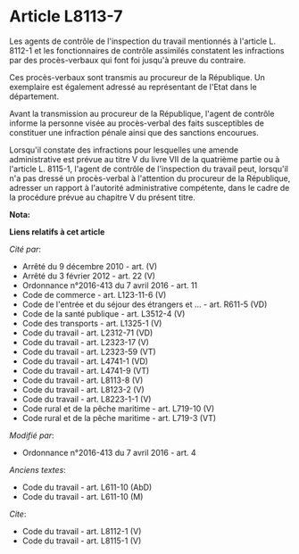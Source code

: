 # Article L8113-7

Les agents de contrôle de l'inspection du travail mentionnés à l'article L. 8112-1 et les fonctionnaires de contrôle
assimilés constatent les infractions par des procès-verbaux qui font foi jusqu'à preuve du contraire. 

Ces procès-verbaux sont transmis au procureur de la République. Un exemplaire est également adressé au représentant de l'Etat
dans le département. 

Avant la transmission au procureur de la République, l'agent de contrôle informe la personne visée au procès-verbal des faits
susceptibles de constituer une infraction pénale ainsi que des sanctions encourues. 

Lorsqu'il constate des infractions pour lesquelles une amende administrative est prévue au titre V du livre VII de la
quatrième partie ou à l'article L. 8115-1, l'agent de contrôle de l'inspection du travail peut, lorsqu'il n'a pas dressé un
procès-verbal à l'attention du procureur de la République, adresser un rapport à l'autorité administrative compétente, dans
le cadre de la procédure prévue au chapitre V du présent titre.

**Nota:**



**Liens relatifs à cet article**

_Cité par_:

  - Arrêté du 9 décembre 2010 - art. (V)
  - Arrêté du 3 février 2012 - art. 22 (V)
  - Ordonnance n°2016-413 du 7 avril 2016 - art. 11
  - Code de commerce - art. L123-11-6 (V)
  - Code de l'entrée et du séjour des étrangers et ... - art. R611-5 (VD)
  - Code de la santé publique - art. L3512-4 (V)
  - Code des transports - art. L1325-1 (V)
  - Code du travail - art. L2312-71 (VD)
  - Code du travail - art. L2323-17 (V)
  - Code du travail - art. L2323-59 (VT)
  - Code du travail - art. L4741-1 (VD)
  - Code du travail - art. L4741-9 (VT)
  - Code du travail - art. L8113-8 (V)
  - Code du travail - art. L8123-2 (V)
  - Code du travail - art. L8223-1-1 (V)
  - Code rural et de la pêche maritime - art. L719-10 (V)
  - Code rural et de la pêche maritime - art. L719-3 (VT)

_Modifié par_:

  - Ordonnance n°2016-413 du 7 avril 2016 - art. 4

_Anciens textes_:

  - Code du travail - art. L611-10 (AbD)
  - Code du travail - art. L611-10 (M)

_Cite_:

  - Code du travail - art. L8112-1 (V)
  - Code du travail - art. L8115-1 (V)
